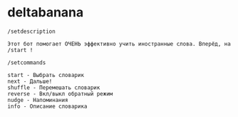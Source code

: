 # deltabanana 

```
/setdescription
```
```
Этот бот помогает ОЧЕНЬ эффективно учить иностранные слова. Вперёд, на /start !
```
```
/setcommands
```
```
start - Выбрать словарик
next - Дальше!
shuffle - Перемешать словарик
reverse - Вкл/выкл обратный режим
nudge - Напоминания
info - Описание словарика
```
